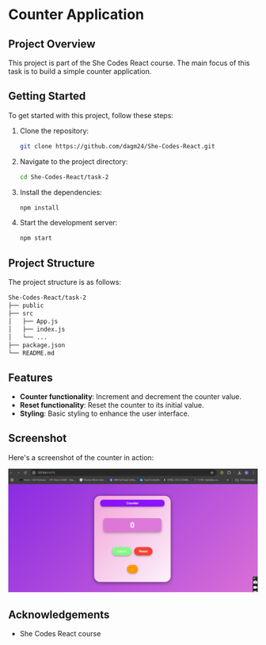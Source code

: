 # Counter Application

## Project Overview
This project is part of the She Codes React course. The main focus of this task is to build a simple counter application.

## Getting Started

To get started with this project, follow these steps:

1. Clone the repository:
    ```bash
    git clone https://github.com/dagm24/She-Codes-React.git
    ```
2. Navigate to the project directory:
    ```bash
    cd She-Codes-React/task-2
    ```
3. Install the dependencies:
    ```bash
    npm install
    ```
4. Start the development server:
    ```bash
    npm start
    ```

## Project Structure

The project structure is as follows:

```
She-Codes-React/task-2
├── public
├── src
│   ├── App.js
│   ├── index.js
│   └── ...
├── package.json
└── README.md
```

## Features

- **Counter functionality**: Increment and decrement the counter value.
- **Reset functionality**: Reset the counter to its initial value.
- **Styling**: Basic styling to enhance the user interface.

## Screenshot

Here's a screenshot of the counter in action:

![Calculator Screenshot](./src/assets/counter%20application.png) 


## Acknowledgements

- She Codes React course
